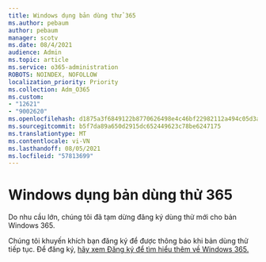```yaml
---
title: Windows dụng bản dùng thử 365
ms.author: pebaum
author: pebaum
manager: scotv
ms.date: 08/4/2021
audience: Admin
ms.topic: article
ms.service: o365-administration
ROBOTS: NOINDEX, NOFOLLOW
localization_priority: Priority
ms.collection: Adm_O365
ms.custom:
- "12621"
- "9002620"
ms.openlocfilehash: d1875a3f6849122b8770626498e4c46bf22982112a494c05d3acf0c313f2fa46
ms.sourcegitcommit: b5f7da89a650d2915dc652449623c78be6247175
ms.translationtype: MT
ms.contentlocale: vi-VN
ms.lasthandoff: 08/05/2021
ms.locfileid: "57813699"
---
```

# <a name="windows-365-trial-availability"></a>Windows dụng bản dùng thử 365

Do nhu cầu lớn, chúng tôi đã tạm dừng đăng ký dùng thử mới cho bản Windows 365.

Chúng tôi khuyến khích bạn đăng ký để được thông báo khi bản dùng thử tiếp tục. Để đăng ký, [hãy xem Đăng ký để tìm hiểu thêm về Windows 365.](https://aka.ms/Win365InfoNotification)